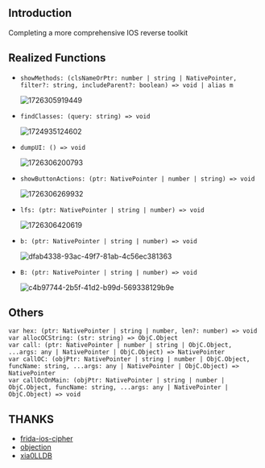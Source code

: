 ## Introduction

Completing a more comprehensive IOS reverse toolkit

## Realized Functions

- ` showMethods: (clsNameOrPtr: number | string | NativePointer, filter?: string, includeParent?: boolean) => void | alias m `
  
    ![1726305919449](https://github.com/user-attachments/assets/413bec15-bb7e-435e-9cd9-4c0919ebfc4f)

- ` findClasses: (query: string) => void `

    ![1724935124602](https://github.com/user-attachments/assets/33a60319-7780-4f02-be86-20a8258e77c4)
  
- ` dumpUI: () => void `

    ![1726306200793](https://github.com/user-attachments/assets/7cffe509-10ab-4a3e-9680-80eba2a1815e)

- ` showButtonActions: (ptr: NativePointer | number | string) => void `

    ![1726306269932](https://github.com/user-attachments/assets/cbe5ca83-d11c-4736-b2a9-e53892342c84)

- ` lfs: (ptr: NativePointer | string | number) => void `

    ![1726306420619](https://github.com/user-attachments/assets/d2d854d2-6345-4fc1-994c-13bb8c134733)
  
- ` b: (ptr: NativePointer | string | number) => void `

    ![dfab4338-93ac-49f7-81ab-4c56ec381363](https://github.com/user-attachments/assets/c69ac9b6-cefb-4d29-88a9-c8789e1693ad)

- ` B: (ptr: NativePointer | string | number) => void `

    ![c4b97744-2b5f-41d2-b99d-569338129b9e](https://github.com/user-attachments/assets/815c1b7d-603e-4a18-9937-b33a70bbcb1a)


## Others
```
var hex: (ptr: NativePointer | string | number, len?: number) => void
var allocOCString: (str: string) => ObjC.Object
var call: (ptr: NativePointer | number | string | ObjC.Object, ...args: any | NativePointer | ObjC.Object) => NativePointer
var callOC: (objPtr: NativePointer | string | number | ObjC.Object, funcName: string, ...args: any | NativePointer | ObjC.Object) => NativePointer
var callOcOnMain: (objPtr: NativePointer | string | number | ObjC.Object, funcName: string, ...args: any | NativePointer | ObjC.Object) => void
```


## THANKS
- [frida-ios-cipher](https://github.com/jitcor/frida-ios-cipher)
- [objection](https://github.com/sensepost/objection/tree/master/agent/src/ios)
- [xia0LLDB](https://github.com/4ch12dy/xia0LLDB/blob/0ea9f8d1020859daaefa0a52e7e0163eb3e3ed67/src/cmds.txt)
